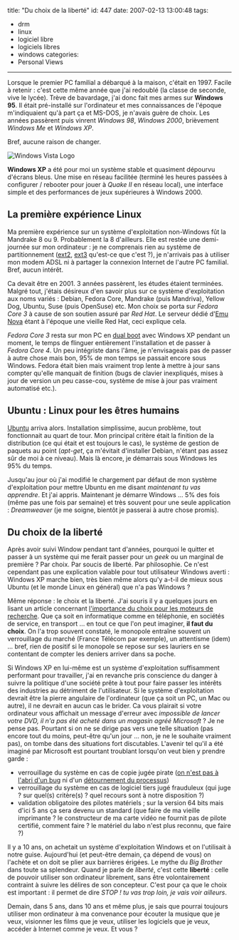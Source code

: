 title: "Du choix de la liberté"
id: 447
date: 2007-02-13 13:00:48
tags:
- drm
- linux
- logiciel libre
- logiciels libres
- windows
categories:
- Personal Views
---


Lorsque le premier PC familial a débarqué à la maison, c'était en 1997\. Facile à retenir : c'est cette même année que j'ai redoublé (la classe de seconde, vive le lycée). Trève de bavardage, j'ai donc fait mes armes sur **Windows 95**. Il était pré-installé sur l'ordinateur et mes connaissances de l'époque m'indiquaient qu'à part ça et MS-DOS, je n'avais guère de choix. Les années passèrent puis vinrent _Windows 98_, _Windows 2000_, brièvement _Windows Me_ et _Windows XP_.

Bref, aucune raison de changer.

<!--more-->

![Windows Vista Logo](/images/2007/02/windows-vista.gif)

**Windows XP** a été pour moi un système stable et quasiment dépourvu d'écrans bleus. Une mise en réseau facilitée (terminé les heures passées à configurer / rebooter pour jouer à _Quake II_ en réseau local), une interface simple et des performances de jeux supérieures à Windows 2000.

## La première expérience Linux

Ma première expérience sur un système d'exploitation non-Windows fût la Mandrake 8 ou 9\. Probablement la 8 d'ailleurs. Elle est restée une demi-journée sur mon ordinateur : je ne comprenais rien au système de partitionnement ([ext2](http://fr.wikipedia.org/wiki/Ext2), [ext3](http://fr.wikipedia.org/wiki/Ext3) qu'est-ce que c'est ?), je n'arrivais pas à utiliser mon modem ADSL ni à partager la connexion Internet de l'autre PC familial. Bref, aucun intérêt.

Ca devait être en 2001\. 3 années passèrent, les études étaient terminées. Malgré tout, j'étais désireux d'en savoir plus sur ce système d'exploitation aux noms variés : Debian, Fedora Core, Mandrake (puis Mandriva), Yellow Dog, Ubuntu, Suse (puis OpenSuse) etc. Mon choix se porta sur _Fedora Core 3_ à cause de son soutien assuré par _Red Hat_. Le serveur dédié d'[Emu Nova](http://www.emunova.net) étant à l'époque une vieille Red Hat, ceci explique cela.

_Fedora Core 3_ resta sur mon PC en [dual boot](http://fr.wikipedia.org/wiki/Multiboot) avec Windows XP pendant un moment, le temps de flinguer entièrement l'installation et de passer à _Fedora Core 4_. Un peu intégriste dans l'âme, je n'envisageais pas de passer à autre chose mais bon, 95% de mon temps se passait encore sous Windows. Fedora était bien mais vraiment trop lente à mettre à jour sans compter qu'elle manquait de finition (bugs de clavier inexpliqués, mises à jour de version un peu casse-cou, système de mise à jour pas vraiment automatisé etc.).

## Ubuntu : Linux pour les êtres humains

[Ubuntu](http://www.ubuntu-fr.org) arriva alors. Installation simplissime, aucun problème, tout fonctionnait au quart de tour. Mon principal critère était la finition de la distribution (ce qui était et est toujours le cas), le système de gestion de paquets au point (_apt-get_, ça m'évitait d'installer Debian, n'étant pas assez sûr de moi à ce niveau). Mais là encore, je démarrais sous Windows les 95% du temps.

Jusqu'au jour où j'ai modifié le chargement par défaut de mon système d'exploitation pour mettre Ubuntu en me disant <cite>maintenant tu vas apprendre</cite>. Et j'ai appris. Maintenant je démarre Windows ... 5% des fois (même pas une fois par semaine) et très souvent pour une seule application : _Dreamweaver_ (je me soigne, bientôt je passerai à autre chose promis).

## Du choix de la liberté

Après avoir suivi Window pendant tant d'années, pourquoi le quitter et passer à un système qui me ferait passer pour un _geek_ ou un marginal de première ? Par choix. Par soucis de liberté. Par philosophie.
Ce n'est cependant pas une explication valable pour tout utilisateur Windows averti : Windows XP marche bien, très bien même alors qu'y a-t-il de mieux sous Ubuntu (et le monde Linux en général) que n'a pas Windows ?

Même réponse : le choix et la liberté. J'ai souris il y a quelques jours en lisant un article concernant [l'importance du choix pour les moteurs de recherche](http://standblog.org/blog/post/2007/02/06/De-limportance-du-choix-y-compris-pour-les-moteurs-de-recherche-et-les-services-en-ligne). Que ça soit en informatique comme en téléphonie, en sociétés de service, en transport ... en tout ce que l'on peut imaginer, **il faut du choix**. On l'a trop souvent constaté, le monopole entraîne souvent un verrouillage du marché (France Télécom par exemple), un attentisme (idem) ... bref, rien de positif si le monopole se repose sur ses lauriers en se contentant de compter les deniers arriver dans sa poche.

Si Windows XP en lui-même est un système d'exploitation suffisamment performant pour travailler, j'ai en revanche pris conscience du danger à suivre la politique d'une société prête à tout pour faire passer les intérêts des industries au détriment de l'utilisateur. Si le système d'exploitation devrait être la pierre angulaire de l'ordinateur (que ça soit un PC, un Mac ou autre), il ne devrait en aucun cas le brider. Ca vous plairait si votre ordinateur vous affichait un message d'erreur avec <cite>impossible de lancer votre DVD, il n'a pas été acheté dans un magasin agréé Microsoft</cite> ? Je ne pense pas. Pourtant si on ne se dirige pas vers une telle situation (pas encore tout du moins, peut-être qu'un jour ... non, je ne le souhaite vraiment pas), on tombe dans des situations fort discutables. L'avenir tel qu'il a été imaginé par Microsoft est pourtant troublant lorsqu'on veut bien y prendre garde :

*   verrouillage du système en cas de copie jugée pirate ([on n'est pas à l'abri d'un bug](http://www.clubic.com/actualite-20342-faille-dans-la-verification-des-licences-windows.html) ni d'un [détournement du processus](http://www.clubic.com/actualite-36219-le-ver-qui-se-faisait-passer-pour-le-programme-wga.html))
*   verrouillage du système en cas de logiciel tiers jugé frauduleux (qui juge ? sur quel(s) critère(s) ? quel recours sont à notre disposition ?)
*   validation obligatoire des pilotes matériels ; sur la version 64 bits mais d'ici 5 ans ça sera devenu un standard (que faire de ma vieille imprimante ? le constructeur de ma carte vidéo ne fournit pas de pilote certifié, comment faire ? le matériel du labo n'est plus reconnu, que faire ?)

Il y a 10 ans, on achetait un système d'exploitation Windows et on l'utilisait à notre guise. Aujourd'hui (et peut-être demain, ça dépend de vous) on l'achète et on doit se plier aux barrières érigées. Le mythe du _Big Brother_ dans toute sa splendeur. Quand je parle de _liberté_, c'est cette **liberté** : celle de pouvoir utiliser son ordinateur librement, sans être volontairement contraint à suivre les délires de son concepteur. C'est pour ça que le choix est important : il permet de dire <cite>STOP ! tu vas trop loin, je vais voir ailleurs</cite>.

Demain, dans 5 ans, dans 10 ans et même plus, je sais que pourrai toujours utiliser mon ordinateur à ma convenance pour écouter la musique que je veux, visionner les films que je veux, utiliser les logiciels que je veux, accéder à Internet comme je veux. Et vous ?